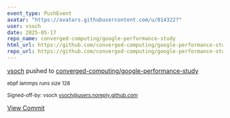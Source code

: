 ```yaml
---
event_type: PushEvent
avatar: "https://avatars.githubusercontent.com/u/814322?"
user: vsoch
date: 2025-05-17
repo_name: converged-computing/google-performance-study
html_url: https://github.com/converged-computing/google-performance-study/commit/efc5f8f86cff912fe1ebfb199c824ff849b3fb77
repo_url: https://github.com/converged-computing/google-performance-study
---
```


<a href='https://github.com/vsoch' target='_blank'>vsoch</a> pushed to <a href='https://github.com/converged-computing/google-performance-study' target='_blank'>converged-computing/google-performance-study</a>

<small>ebpf lammps runs size 128

Signed-off-by: vsoch <vsoch@users.noreply.github.com></small>

<a href='https://github.com/converged-computing/google-performance-study/commit/efc5f8f86cff912fe1ebfb199c824ff849b3fb77' target='_blank'>View Commit</a>